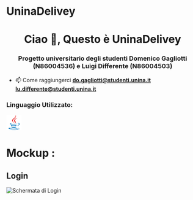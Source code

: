 # UninaDelivey
<h1 align="center">Ciao 👋, Questo è UninaDelivey</h1>
<h3 align="center">Progetto universitario degli studenti Domenico Gagliotti (N86004536) e Luigi Differente (N86004503)</h3>

- 📫 Come raggiungerci **do.gagliotti@studenti.unina.it** **lu.differente@studenti.unina.it**

<h3 align="left">Linguaggio Utilizzato:  <p align="left"> <a href="https://www.java.com" target="_blank" rel="noreferrer"> <img src="https://raw.githubusercontent.com/devicons/devicon/master/icons/java/java-original.svg" alt="java" width="40" height="40"/> </a> </p> </h3>
<h1>Mockup :</h1>
<h2>Login</h2>
<img src="https://previews.dropbox.com/p/thumb/ACNCyNiuYEf-1RIJVKAglYRA_RiYGHsFVPfsoYApFq8jluwGdHRKqwILxADnVXmwuBJyVd6_UjUQ-VPczfE6bgNHfpH9P-S9SenB1A0OBzpjtk4w6OZX4Hvgcohkwe40asnCQWW1ERNWgSOSc_855rRLzlsHGebP8-0x2MFn4tXM9ehkHM501fTQzQlkFozX5aQJi1-_kCPYuNEpAbGu7idbgsxUdOQN7zExotXsxyHLuSnR4I4Rcn8mGfdJ9INaZyQd_IyGfPajSoy1NsG30ot8xcUkAdgMJ3ZzK-HAY4SqepOuRX52t_Y4BzInIKcRK_9ZXxR9r2HneStZVLzP0HM7/p.png)https://previews.dropbox.com/p/thumb/ACNCyNiuYEf-1RIJVKAglYRA_RiYGHsFVPfsoYApFq8jluwGdHRKqwILxADnVXmwuBJyVd6_UjUQ-VPczfE6bgNHfpH9P-S9SenB1A0OBzpjtk4w6OZX4Hvgcohkwe40asnCQWW1ERNWgSOSc_855rRLzlsHGebP8-0x2MFn4tXM9ehkHM501fTQzQlkFozX5aQJi1-_kCPYuNEpAbGu7idbgsxUdOQN7zExotXsxyHLuSnR4I4Rcn8mGfdJ9INaZyQd_IyGfPajSoy1NsG30ot8xcUkAdgMJ3ZzK-HAY4SqepOuRX52t_Y4BzInIKcRK_9ZXxR9r2HneStZVLzP0HM7/p.png" alt="Schermata di Login">
